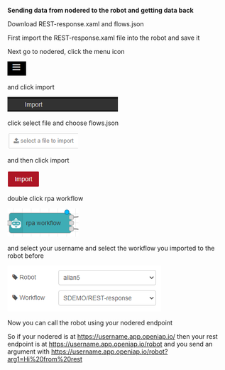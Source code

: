 **Sending data from nodered to the robot and getting data back**

Download REST-response.xaml and flows.json

First import the REST-response.xaml file into the robot and save it

Next go to nodered, click the menu icon

![image-20200818110543750](image-20200818110543750.png)

and click import

![image-20200818110648809](image-20200818110648809.png)

click select file and choose flows.json

![image-20200818110729199](image-20200818110729199.png)

and then click import

![image-20200818110814262](image-20200818110814262.png)

double click rpa workflow

![image-20200818110844006](image-20200818110844006.png)

and select your username and select the workflow you imported to the robot before

![image-20200820093536567](image-20200820093536567.png)

Now you can call the robot using your nodered endpoint

So if your nodered is at https://username.app.openiap.io/ then your rest endpoint is at https://username.app.openiap.io/robot
and you send an argument with https://username.app.openiap.io/robot?arg1=Hi%20from%20rest

